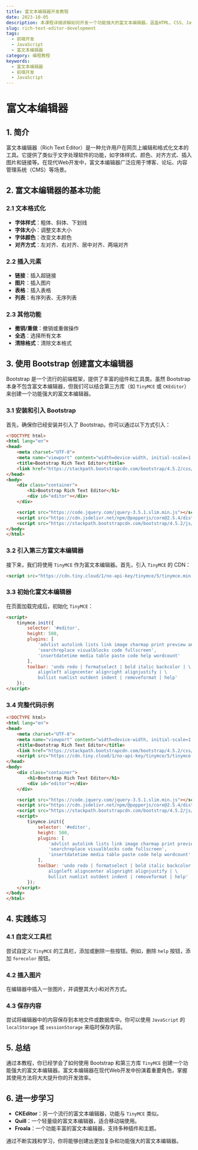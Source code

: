 ```yaml
---
title: 富文本编辑器开发教程
date: 2023-10-05
description: 本课程详细讲解如何开发一个功能强大的富文本编辑器，涵盖HTML、CSS、JavaScript等技术，适合前端开发者学习。
slug: rich-text-editor-development
tags:
  - 前端开发
  - JavaScript
  - 富文本编辑器
category: 编程教程
keywords:
  - 富文本编辑器
  - 前端开发
  - JavaScript
---
```


# 富文本编辑器

## 1. 简介

富文本编辑器（Rich Text Editor）是一种允许用户在网页上编辑和格式化文本的工具。它提供了类似于文字处理软件的功能，如字体样式、颜色、对齐方式、插入图片和链接等。在现代Web开发中，富文本编辑器广泛应用于博客、论坛、内容管理系统（CMS）等场景。

## 2. 富文本编辑器的基本功能

### 2.1 文本格式化
- **字体样式**：粗体、斜体、下划线
- **字体大小**：调整文本大小
- **字体颜色**：改变文本颜色
- **对齐方式**：左对齐、右对齐、居中对齐、两端对齐

### 2.2 插入元素
- **链接**：插入超链接
- **图片**：插入图片
- **表格**：插入表格
- **列表**：有序列表、无序列表

### 2.3 其他功能
- **撤销/重做**：撤销或重做操作
- **全选**：选择所有文本
- **清除格式**：清除文本格式

## 3. 使用 Bootstrap 创建富文本编辑器

Bootstrap 是一个流行的前端框架，提供了丰富的组件和工具类。虽然 Bootstrap 本身不包含富文本编辑器，但我们可以结合第三方库（如 `TinyMCE` 或 `CKEditor`）来创建一个功能强大的富文本编辑器。

### 3.1 安装和引入 Bootstrap

首先，确保你已经安装并引入了 Bootstrap。你可以通过以下方式引入：

```html
<!DOCTYPE html>
<html lang="en">
<head>
    <meta charset="UTF-8">
    <meta name="viewport" content="width=device-width, initial-scale=1.0">
    <title>Bootstrap Rich Text Editor</title>
    <link href="https://stackpath.bootstrapcdn.com/bootstrap/4.5.2/css/bootstrap.min.css" rel="stylesheet">
</head>
<body>
    <div class="container">
        <h1>Bootstrap Rich Text Editor</h1>
        <div id="editor"></div>
    </div>

    <script src="https://code.jquery.com/jquery-3.5.1.slim.min.js"></script>
    <script src="https://cdn.jsdelivr.net/npm/@popperjs/core@2.5.4/dist/umd/popper.min.js"></script>
    <script src="https://stackpath.bootstrapcdn.com/bootstrap/4.5.2/js/bootstrap.min.js"></script>
</body>
</html>
```

### 3.2 引入第三方富文本编辑器

接下来，我们将使用 `TinyMCE` 作为富文本编辑器。首先，引入 `TinyMCE` 的 CDN：

```html
<script src="https://cdn.tiny.cloud/1/no-api-key/tinymce/5/tinymce.min.js" referrerpolicy="origin"></script>
```

### 3.3 初始化富文本编辑器

在页面加载完成后，初始化 `TinyMCE`：

```html
<script>
    tinymce.init({
        selector: '#editor',
        height: 500,
        plugins: [
            'advlist autolink lists link image charmap print preview anchor',
            'searchreplace visualblocks code fullscreen',
            'insertdatetime media table paste code help wordcount'
        ],
        toolbar: 'undo redo | formatselect | bold italic backcolor | \
            alignleft aligncenter alignright alignjustify | \
            bullist numlist outdent indent | removeformat | help'
    });
</script>
```

### 3.4 完整代码示例

```html
<!DOCTYPE html>
<html lang="en">
<head>
    <meta charset="UTF-8">
    <meta name="viewport" content="width=device-width, initial-scale=1.0">
    <title>Bootstrap Rich Text Editor</title>
    <link href="https://stackpath.bootstrapcdn.com/bootstrap/4.5.2/css/bootstrap.min.css" rel="stylesheet">
    <script src="https://cdn.tiny.cloud/1/no-api-key/tinymce/5/tinymce.min.js" referrerpolicy="origin"></script>
</head>
<body>
    <div class="container">
        <h1>Bootstrap Rich Text Editor</h1>
        <div id="editor"></div>
    </div>

    <script src="https://code.jquery.com/jquery-3.5.1.slim.min.js"></script>
    <script src="https://cdn.jsdelivr.net/npm/@popperjs/core@2.5.4/dist/umd/popper.min.js"></script>
    <script src="https://stackpath.bootstrapcdn.com/bootstrap/4.5.2/js/bootstrap.min.js"></script>
    <script>
        tinymce.init({
            selector: '#editor',
            height: 500,
            plugins: [
                'advlist autolink lists link image charmap print preview anchor',
                'searchreplace visualblocks code fullscreen',
                'insertdatetime media table paste code help wordcount'
            ],
            toolbar: 'undo redo | formatselect | bold italic backcolor | \
                alignleft aligncenter alignright alignjustify | \
                bullist numlist outdent indent | removeformat | help'
        });
    </script>
</body>
</html>
```

## 4. 实践练习

### 4.1 自定义工具栏

尝试自定义 `TinyMCE` 的工具栏，添加或删除一些按钮。例如，删除 `help` 按钮，添加 `forecolor` 按钮。

### 4.2 插入图片

在编辑器中插入一张图片，并调整其大小和对齐方式。

### 4.3 保存内容

尝试将编辑器中的内容保存到本地文件或数据库中。你可以使用 `JavaScript` 的 `localStorage` 或 `sessionStorage` 来临时保存内容。

## 5. 总结

通过本教程，你已经学会了如何使用 Bootstrap 和第三方库 `TinyMCE` 创建一个功能强大的富文本编辑器。富文本编辑器在现代Web开发中扮演着重要角色，掌握其使用方法将大大提升你的开发效率。

## 6. 进一步学习

- **CKEditor**：另一个流行的富文本编辑器，功能与 `TinyMCE` 类似。
- **Quill**：一个轻量级的富文本编辑器，适合移动端使用。
- **Froala**：一个功能丰富的富文本编辑器，支持多种插件和主题。

通过不断实践和学习，你将能够创建出更加复杂和功能强大的富文本编辑器。